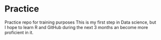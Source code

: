 # Practice
Practice repo for training purposes
This is my first step in Data science, but I hope to learn R and GitHub during the next 3 months an become more proficient in it.
